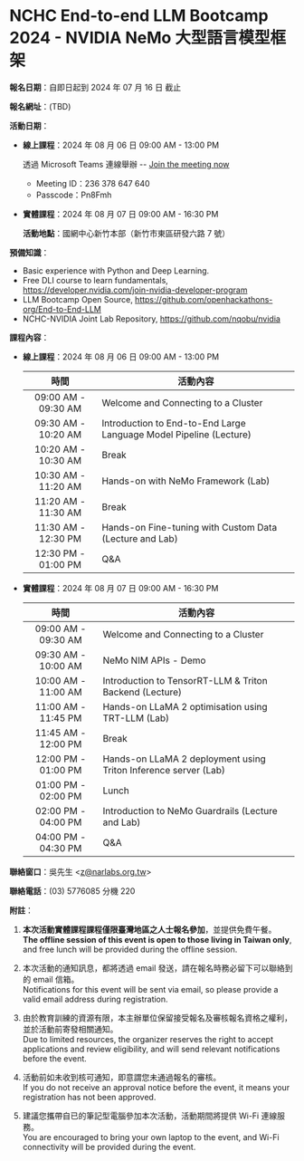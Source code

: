 # NCHC End-to-end LLM Bootcamp 2024 - NVIDIA NeMo 大型語言模型框架

**報名日期**：自即日起到 2024 年 07 月 16 日 截止

**報名網址**：(TBD)

**活動日期**：

 -  **線上課程**：2024 年 08 月 06 日 09:00 AM - 13:00 PM

    透過 Microsoft Teams 連線舉辦 -- [Join the meeting now](https://teams.microsoft.com/l/meetup-join/19%3ameeting_NjcwZjY5MjktM2RlNi00MzI0LWI0ZmItMTYzZjhiY2I0NTMz%40thread.v2/0?context=%7b%22Tid%22%3a%2243083d15-7273-40c1-b7db-39efd9ccc17a%22%2c%22Oid%22%3a%22ce218103-5e8c-4c2f-9459-4cd40d72e332%22%7d)
     -  Meeting ID：236 378 647 640
     -  Passcode：Pn8Fmh

 -  **實體課程**：2024 年 08 月 07 日 09:00 AM - 16:30 PM

    **活動地點**：國網中心新竹本部（新竹市東區研發六路 7 號）

**預備知識**：

 -  Basic experience with Python and Deep Learning.
 -  Free DLI course to learn fundamentals, <https://developer.nvidia.com/join-nvidia-developer-program>
 -  LLM Bootcamp Open Source, <https://github.com/openhackathons-org/End-to-End-LLM>
 -  NCHC-NVIDIA Joint Lab Repository, <https://github.com/nqobu/nvidia>

**課程內容**：

 -  **線上課程**：2024 年 08 月 06 日 09:00 AM - 13:00 PM

    | 時間 | 活動內容 |
    | :--: | -------- |
    | 09:00 AM - 09:30 AM | Welcome and Connecting to a Cluster |
    | 09:30 AM - 10:20 AM | Introduction to End-to-End Large Language Model Pipeline (Lecture) |
    | 10:20 AM - 10:30 AM | Break |
    | 10:30 AM - 11:20 AM | Hands-on with NeMo Framework (Lab) |
    | 11:20 AM - 11:30 AM | Break |
    | 11:30 AM - 12:30 PM | Hands-on Fine-tuning with Custom Data (Lecture and Lab) |
    | 12:30 PM - 01:00 PM | Q&A |

 -  **實體課程**：2024 年 08 月 07 日 09:00 AM - 16:30 PM

    | 時間 | 活動內容 |
    | :--: | -------- |
    | 09:00 AM - 09:30 AM | Welcome and Connecting to a Cluster |
    | 09:30 AM - 10:00 AM | NeMo NIM APIs - Demo |
    | 10:00 AM - 11:00 AM | Introduction to TensorRT-LLM & Triton Backend (Lecture)  |
    | 11:00 AM - 11:45 PM | Hands-on LLaMA 2 optimisation using TRT-LLM (Lab) |
    | 11:45 AM - 12:00 PM | Break |
    | 12:00 PM - 01:00 PM | Hands-on LLaMA 2 deployment using Triton Inference server (Lab)  |
    | 01:00 PM - 02:00 PM | Lunch |
    | 02:00 PM - 04:00 PM | Introduction to NeMo Guardrails (Lecture and Lab) |
    | 04:00 PM - 04:30 PM | Q&A |

**聯絡窗口**：吳先生 &lt;[z@narlabs.org.tw](mailto:z@narlabs.org.tw)&gt;

**聯絡電話**：(03) 5776085 分機 220

**附註**：

 1. **本次活動實體課程課程僅限臺灣地區之人士報名參加**，並提供免費午餐。\
    **The offline session of this event is open to those living in Taiwan only**, and free lunch will be provided during the offline session.

 2. 本次活動的通知訊息，都將透過 email 發送，請在報名時務必留下可以聯絡到的 email 信箱。\
    Notifications for this event will be sent via email, so please provide a valid email address during registration.

 3. 由於教育訓練的資源有限，本主辦單位保留接受報名及審核報名資格之權利，並於活動前寄發相關通知。\
    Due to limited resources, the organizer reserves the right to accept applications and review eligibility, and will send relevant notifications before the event.

 4. 活動前如未收到核可通知，即意謂您未通過報名的審核。\
    If you do not receive an approval notice before the event, it means your registration has not been approved.

 5. 建議您攜帶自已的筆記型電腦參加本次活動，活動期間將提供 Wi-Fi 連線服務。\
    You are encouraged to bring your own laptop to the event, and Wi-Fi connectivity will be provided during the event.
